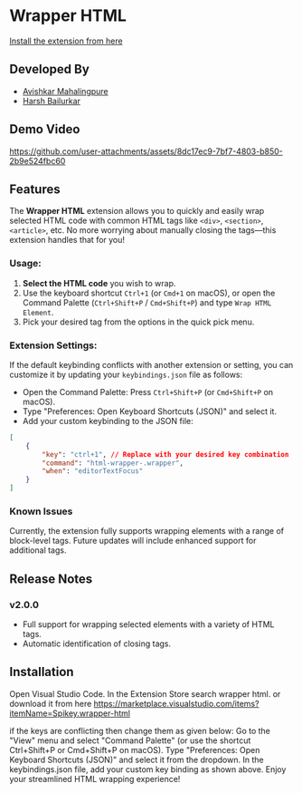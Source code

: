 # Wrapper HTML

[Install the extension from here](https://marketplace.visualstudio.com/items?itemName=Spikey.wrapper-html)

## Developed By
- [Avishkar Mahalingpure](https://github.com/Spikree)
- [Harsh Bailurkar](https://github.com/Harshbailurkar)

## Demo Video


https://github.com/user-attachments/assets/8dc17ec9-7bf7-4803-b850-2b9e524fbc60






## Features

The **Wrapper HTML** extension allows you to quickly and easily wrap selected HTML code with common HTML tags like `<div>`, `<section>`, `<article>`, etc. No more worrying about manually closing the tags—this extension handles that for you!

### Usage:

1. **Select the HTML code** you wish to wrap.
2. Use the keyboard shortcut `Ctrl+1` (or `Cmd+1` on macOS), or open the Command Palette (`Ctrl+Shift+P` / `Cmd+Shift+P`) and type `Wrap HTML Element`.
3. Pick your desired tag from the options in the quick pick menu.

### Extension Settings:

If the default keybinding conflicts with another extension or setting, you can customize it by updating your `keybindings.json` file as follows:

- Open the Command Palette: Press `Ctrl+Shift+P` (or `Cmd+Shift+P` on macOS).
- Type "Preferences: Open Keyboard Shortcuts (JSON)" and select it.
- Add your custom keybinding to the JSON file:

```json
[
    {
        "key": "ctrl+1", // Replace with your desired key combination
        "command": "html-wrapper-.wrapper",
        "when": "editorTextFocus"
    }
]
```
### Known Issues
Currently, the extension fully supports wrapping elements with a range of block-level tags. Future updates will include enhanced support for additional tags.

## Release Notes
### v2.0.0
- Full support for wrapping selected elements with a variety of HTML tags.
- Automatic identification of closing tags.

## Installation
Open Visual Studio Code.
In the Extension Store search wrapper html. or download it from here https://marketplace.visualstudio.com/items?itemName=Spikey.wrapper-html

if the keys are conflicting then change them as given below: 
Go to the "View" menu and select "Command Palette" (or use the shortcut Ctrl+Shift+P or Cmd+Shift+P on macOS).
Type "Preferences: Open Keyboard Shortcuts (JSON)" and select it from the dropdown.
In the keybindings.json file, add your custom key binding as shown above.
Enjoy your streamlined HTML wrapping experience!
